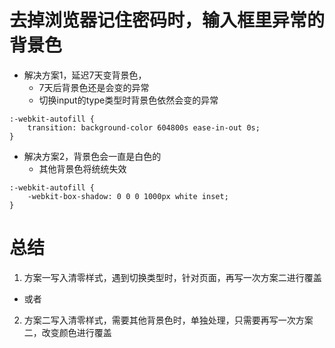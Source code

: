 # 去掉浏览器记住密码时，输入框里异常的背景色
* 解决方案1，延迟7天变背景色，
    - 7天后背景色还是会变的异常
    - 切换input的type类型时背景色依然会变的异常
```
:-webkit-autofill {
    transition: background-color 604800s ease-in-out 0s;
}
```
* 解决方案2，背景色会一直是白色的
    - 其他背景色将统统失效
```
:-webkit-autofill {
    -webkit-box-shadow: 0 0 0 1000px white inset;
}
```

# 总结
1. 方案一写入清零样式，遇到切换类型时，针对页面，再写一次方案二进行覆盖
* 或者
2. 方案二写入清零样式，需要其他背景色时，单独处理，只需要再写一次方案二，改变颜色进行覆盖
